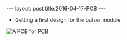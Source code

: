--- layout: post title:2016-04-17-PCB ---


-   Getting a first design for the pulser module

![A PCB for
PCB](https://raw.githubusercontent.com/kelu124/echomods/master/tobo/viewme.png)

